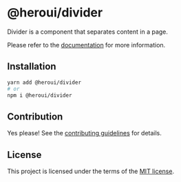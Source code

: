 # @heroui/divider

Divider is a component that separates content in a page.

Please refer to the [documentation](https://heroui.com/docs/components/divider) for more information.

## Installation

```sh
yarn add @heroui/divider
# or
npm i @heroui/divider
```

## Contribution

Yes please! See the
[contributing guidelines](https://github.com/heroui-inc/heroui/blob/master/CONTRIBUTING.md)
for details.

## License

This project is licensed under the terms of the
[MIT license](https://github.com/heroui-inc/heroui/blob/master/LICENSE).
